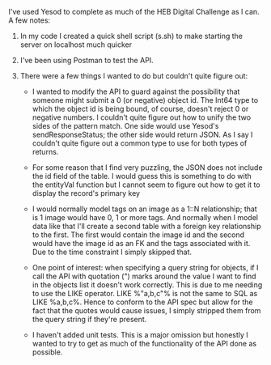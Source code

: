 I've used Yesod to complete as much of the HEB Digital Challenge as I can.  A few notes:

1. In my code I created a quick shell script (s.sh) to make starting the server on localhost much quicker

2. I've been using Postman to test the API. 

3. There were a few things I wanted to do but couldn't quite figure out:
   
	* I wanted to modify the API to guard against the possibility that someone might submit a 0 (or negative) object id.  The Int64 type to which the object id is being bound, of course, doesn't reject 0 or negative numbers.  I couldn't quite figure out how to unify the two sides of the pattern match. One side would use Yesod's sendResponseStatus; the other side would return JSON.  As I say I couldn't quite figure out a common type to use for both types of returns.

	* For some reason that I find very puzzling, the JSON does not include the id field of the table. I would guess this is something to do with the entityVal function but I cannot seem to figure out how to get it to display the record's primary key

	*  I would normally model tags on an image as a 1::N relationship; that is 1 image would have 0, 1 or more tags.  And normally when I model data like that I'll create a second table with a foreign key relationship to the first.  The first would contain the image id and the second would have the image id as an FK and the tags associated with it.  Due to the time constraint I simply skipped that.

	* One point of interest: when specifying a query string for objects, if I call the API with quotation (") marks around the value I want to find in the objects list it doesn't work correctly. This is due to me needing to use the LIKE operator.  LIKE %"a,b,c"% is not the same to SQL as LIKE %a,b,c%.  Hence to conform to the API spec but allow for the fact that the quotes would cause issues, I simply stripped them from the query string if they're present.

	* I haven't added unit tests.  This is a major omission but honestly I wanted to try to get as much of the functionality of the API done as possible.
	